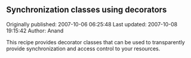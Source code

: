 ## Synchronization classes using decorators

Originally published: 2007-10-06 06:25:48
Last updated: 2007-10-08 19:15:42
Author: Anand 

This recipe provides decorator classes that can be used to transparently provide synchronization and access control to your resources.